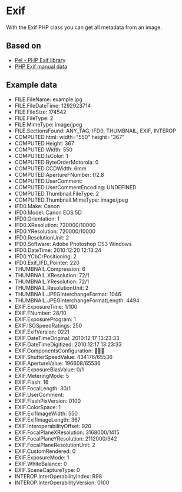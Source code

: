 # Exif

With the Exif PHP class you can get all metadata from an image.

## Based on

* [Pel - PHP Exif library](http://lsolesen.github.com/pel/)
* [PHP Exif manual data](http://www.php.net/manual/en/book.exif.php)


## Example data

* FILE.FileName: example.jpg
* FILE.FileDateTime: 1292923714
* FILE.FileSize: 174542
* FILE.FileType: 2
* FILE.MimeType: image/jpeg
* FILE.SectionsFound: ANY_TAG, IFD0, THUMBNAIL, EXIF, INTEROP
* COMPUTED.html: width="550" height="367"
* COMPUTED.Height: 367
* COMPUTED.Width: 550
* COMPUTED.IsColor: 1
* COMPUTED.ByteOrderMotorola: 0
* COMPUTED.CCDWidth: 6mm
* COMPUTED.ApertureFNumber: f/2.8
* COMPUTED.UserComment: 
* COMPUTED.UserCommentEncoding: UNDEFINED
* COMPUTED.Thumbnail.FileType: 2
* COMPUTED.Thumbnail.MimeType: image/jpeg
* IFD0.Make: Canon
* IFD0.Model: Canon EOS 5D
* IFD0.Orientation: 1
* IFD0.XResolution: 720000/10000
* IFD0.YResolution: 720000/10000
* IFD0.ResolutionUnit: 2
* IFD0.Software: Adobe Photoshop CS3 Windows
* IFD0.DateTime: 2010:12:20 12:13:24
* IFD0.YCbCrPositioning: 2
* IFD0.Exif_IFD_Pointer: 220
* THUMBNAIL.Compression: 6
* THUMBNAIL.XResolution: 72/1
* THUMBNAIL.YResolution: 72/1
* THUMBNAIL.ResolutionUnit: 2
* THUMBNAIL.JPEGInterchangeFormat: 1046
* THUMBNAIL.JPEGInterchangeFormatLength: 4494
* EXIF.ExposureTime: 1/100
* EXIF.FNumber: 28/10
* EXIF.ExposureProgram: 1
* EXIF.ISOSpeedRatings: 250
* EXIF.ExifVersion: 0221
* EXIF.DateTimeOriginal: 2010:12:17 13:23:33
* EXIF.DateTimeDigitized: 2010:12:17 13:23:33
* EXIF.ComponentsConfiguration: 
* EXIF.ShutterSpeedValue: 434176/65536
* EXIF.ApertureValue: 196608/65536
* EXIF.ExposureBiasValue: 0/1
* EXIF.MeteringMode: 5
* EXIF.Flash: 16
* EXIF.FocalLength: 30/1
* EXIF.UserComment: 
* EXIF.FlashPixVersion: 0100
* EXIF.ColorSpace: 1
* EXIF.ExifImageWidth: 550
* EXIF.ExifImageLength: 367
* EXIF.InteroperabilityOffset: 920
* EXIF.FocalPlaneXResolution: 3168000/1415
* EXIF.FocalPlaneYResolution: 2112000/942
* EXIF.FocalPlaneResolutionUnit: 2
* EXIF.CustomRendered: 0
* EXIF.ExposureMode: 1
* EXIF.WhiteBalance: 0
* EXIF.SceneCaptureType: 0
* INTEROP.InterOperabilityIndex: R98
* INTEROP.InterOperabilityVersion: 0100
